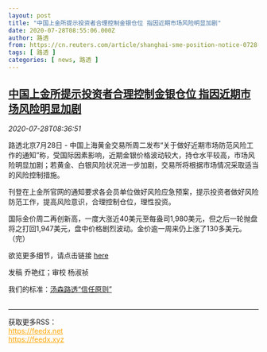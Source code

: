 ```yaml
---
layout: post
title: "中国上金所提示投资者合理控制金银仓位 指因近期市场风险明显加剧"
date: 2020-07-28T08:55:06.000Z
author: 路透
from: https://cn.reuters.com/article/shanghai-sme-position-notice-0728-idCNKCS24T10W
tags: [ 路透 ]
categories: [ news, 路透 ]
---
```

<!--1595926506000-->
[中国上金所提示投资者合理控制金银仓位 指因近期市场风险明显加剧](https://cn.reuters.com/article/shanghai-sme-position-notice-0728-idCNKCS24T10W)
------

<div>
<div><i>2020-07-28T08:36:51</i></div><div class="StandardArticleBody_body"><p>路透北京7月28日 - 中国上海黄金交易所周二发布“关于做好近期市场防范风险工作的通知”称，受国际因素影响，近期金银价格波动较大，持仓水平较高，市场风险明显加剧；若黄金、白银风险状况进一步加剧，交易所将根据市场情况采取适当的风险控制措施。 </p><p>刊登在上金所官网的通知要求各会员单位做好风险应急预案，提示投资者做好风险防范工作，提高风险意识，合理控制仓位，理性投资。 </p><p>国际金价周二再创新高，一度大涨近40美元至每盎司1,980美元，但之后一轮抛盘将之打回1,947美元，盘中价格剧烈波动。金价逾一周来仍上涨了130多美元。（完） </p><p>欲览更多细节，请点击链接 <a href="https://www.sge.com.cn/jjsnotice/5148299">here</a>  </p><div class="Attribution_container"><div class="Attribution_attribution"><p class="Attribution_content">发稿 乔艳红；审校 杨淑祯 </p></div></div><div class="StandardArticleBody_trustBadgeContainer"><span class="StandardArticleBody_trustBadgeTitle">我们的标准：</span><span class="trustBadgeUrl"><a href="https://www.thomsonreuters.cn/content/dam/openweb/documents/pdf/china/brochures/about-us-1.pdf">汤森路透“信任原则”</a></span></div></div><br><hr><div>获取更多RSS：<br><a href="https://feedx.net" style="color:orange" target="_blank">https://feedx.net</a> <br><a href="https://feedx.xyz" style="color:orange" target="_blank">https://feedx.xyz</a><br></div>
</div>
